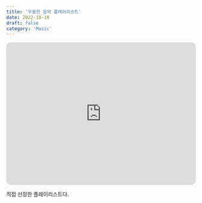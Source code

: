 ```yaml
---
title: '우울한 음악 플레이리스트'
date: 2022-10-18
draft: false
category: 'Music'
---
```


<iframe style="border-radius:12px" src="https://open.spotify.com/embed/playlist/76xDOiT9QZfI5NO1X2iUdH?utm_source=generator&theme=0" width="100%" height="380" frameBorder="0" allowfullscreen="" allow="autoplay; clipboard-write; encrypted-media; fullscreen; picture-in-picture" loading="lazy"></iframe>

직접 선정한 플레이리스트다.
